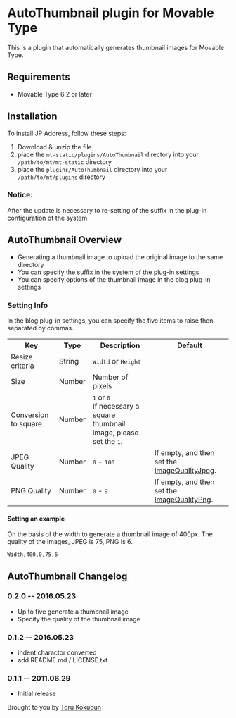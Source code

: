 # AutoThumbnail plugin for Movable Type

This is a plugin that automatically generates thumbnail images for Movable Type.

## Requirements

* Movable Type 6.2 or later

## Installation

To install JP Address, follow these steps:

1. Download & unzip the file
2. place the `mt-static/plugins/AutoThumbnail` directory into your `/path/to/mt/mt-static` directory
3. place the `plugins/AutoThumbnail` directory into your `/path/to/mt/plugins` directory

### Notice:

After the update is necessary to re-setting of the suffix in the plug-in configuration of the system.

## AutoThumbnail Overview

* Generating a thumbnail image to upload the original image to the same directory
* You can specify the suffix in the system of the plug-in settings
* You can specify options of the thumbnail image in the blog plug-in settings

### Setting Info

In the blog plug-in settings, you can specify the five items to raise then separated by commas.

<table>
  <tr>
    <th>Key</th>
    <th>Type</th>
    <th>Description</th>
    <th>Default</th>
  </tr>
  <tr>
    <td>Resize criteria</td>
    <td>String</td>
    <td><tt>Widtd</tt> or <tt>Height</tt></td>
    <td></td>
  </tr>
  <tr>
    <td>Size</td>
    <td>Number</td>
    <td>Number of pixels</td>
    <td></td>
  </tr>
  <tr>
    <td>Conversion to square</td>
    <td>Number</td>
    <td>
      <tt>1</tt> or <tt>0</tt><br>
      If necessary a square thumbnail image, please set the <tt>1</tt>.
    </td>
    <td></td>
  </tr>
  <tr>
    <td>JPEG Quality</td>
    <td>Number</td>
    <td><tt>0</tt> - <tt>100</tt></td>
    <td>If empty, and then set the <a href="https://www.movabletype.jp/documentation/appendices/config-directives/imagequalityjpeg.html" target="_blank">ImageQualityJpeg</a>.</td>
  </tr>
  <tr>
    <td>PNG Quality</td>
    <td>Number</td>
    <td><tt>0</tt> - <tt>9</tt></td>
    <td>If empty, and then set the <a href="https://www.movabletype.jp/documentation/appendices/config-directives/imagequalitypng.html" target="_blank">ImageQualityPng</a>.</td>
  </tr>
</table>

#### Setting an example

On the basis of the width to generate a thumbnail image of 400px.
The quality of the images, JPEG is 75, PNG is 6.

`Width,400,0,75,6`

## AutoThumbnail Changelog

### 0.2.0 -- 2016.05.23

* Up to five generate a thumbnail image
* Specify the quality of the thumbnail image

### 0.1.2 -- 2016.05.23

* indent charactor converted
* add README.md / LICENSE.txt

### 0.1.1 -- 2011.06.29

* Initial release

Brought to you by [Toru Kokubun](https://github.com/dreamseeker)
